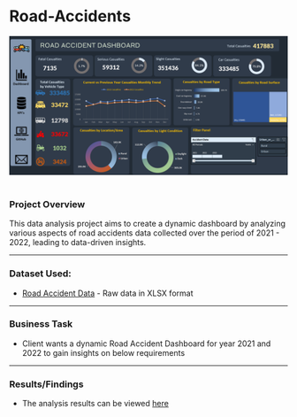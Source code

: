 # Road-Accidents

![Dasbhoard](Dashboard.png)
<br>
<br>

### Project Overview
This data analysis project aims to create a dynamic dashboard by analyzing various aspects of road accidents data collected over the period of 2021 - 2022, leading to data-driven insights. 

---

### Dataset Used:
* [Road Accident Data](Data-Source/) - Raw data in XLSX format

---

### Business Task
* Client wants a dynamic Road Accident Dashboard for year 2021 and 2022 to gain insights on below requirements

---

### Results/Findings
* The analysis results can be viewed [here](Results.md)